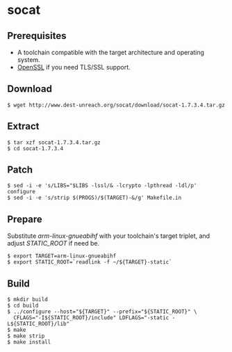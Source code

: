 # socat

## Prerequisites
* A toolchain compatible with the target architecture and operating system.
* [OpenSSL](openssl.md) if you need TLS/SSL support.

## Download
```
$ wget http://www.dest-unreach.org/socat/download/socat-1.7.3.4.tar.gz
```

## Extract
```
$ tar xzf socat-1.7.3.4.tar.gz
$ cd socat-1.7.3.4
```

## Patch
```
$ sed -i -e 's/LIBS="$LIBS -lssl/& -lcrypto -lpthread -ldl/p' configure
$ sed -i -e 's/strip $(PROGS)/$(TARGET)-&/g' Makefile.in
```

## Prepare
Substitute *arm-linux-gnueabihf* with your toolchain's target triplet, and adjust *STATIC_ROOT* if need be.
```
$ export TARGET=arm-linux-gnueabihf
$ export STATIC_ROOT=`readlink -f ~/${TARGET}-static`
```

## Build
```
$ mkdir build
$ cd build
$ ../configure --host="${TARGET}" --prefix="${STATIC_ROOT}" \
  CFLAGS="-I${STATIC_ROOT}/include" LDFLAGS="-static -L${STATIC_ROOT}/lib"
$ make
$ make strip
$ make install
```
